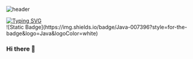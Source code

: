 
  <!-- 타이틀 -->
  ![header](https://capsule-render.vercel.app/api?text=Welcome-nl-BRI%20GitHub&fontColor=FFFFFF&stroke=000000&strokeWidth=2&type=waving&color=0:B7FFC7,100:BBD5FB&animation=twinkling&&fontAlign=30&height=180&strokeWidth=0)
<div align="left">
  <!-- 서브 타이틀 -->
  <a href="https://git.io/typing-svg"><img src="https://readme-typing-svg.demolab.com? 
  font=Fira+Code&pause=1000&color=000000&center=true&vCenter=true&multiline=true&random=true&width=435&lines=%EB%8B%A4%EC%96%91%ED%95%9C+%EA%B8%B0%EC%88%A0%2C+%ED%94%84%EB%A1%9C%EC%A0%9D%ED%8A%B8+%EC%A0%80%EC%9E%A5+Git+Hub" 
  alt="Typing SVG" /></a>
</div>
<!-- 뱃지 -->
![Static Badge](https://img.shields.io/badge/Java-007396?style=for-the-badge&logo=Java&logoColor=white)

### Hi there 👋

<!--
**seung567/seung567** is a ✨ _special_ ✨ repository because its `README.md` (this file) appears on your GitHub profile.

Here are some ideas to get you started:

- 🔭 I’m currently working on ...
- 🌱 I’m currently learning ...
- 👯 I’m looking to collaborate on ...
- 🤔 I’m looking for help with ...
- 💬 Ask me about ...
- 📫 How to reach me: ...
- 😄 Pronouns: ...
- ⚡ Fun fact: ...
-->
